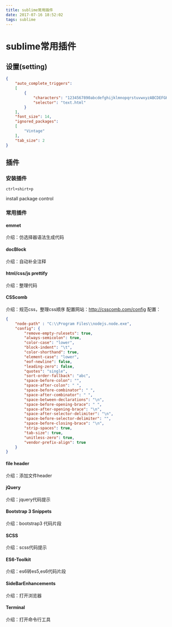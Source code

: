 ```yaml
---
title: sublime常用插件
date: 2017-07-16 18:52:02
tags: sublime
---
```


# sublime常用插件

## 设置(setting)

```json
{
	"auto_complete_triggers":
	[
		{
			"characters": "1234567890abcdefghijklmnopqrstuvwxyzABCDEFGHIJKLMNOPQRSTUVWXYZ.<",
			"selector": "text.html"
		}
	],
	"font_size": 14,
	"ignored_packages":
	[
		"Vintage"
	],
	"tab_size": 2
}
```


## 插件

### 安装插件
```
ctrl+shirt+p
```
install package control

### 常用插件

#### emmet
介绍：仿选择器语法生成代码

#### docBlock
介绍：自动补全注释

#### html/css/js prettify
介绍：整理代码

#### CSScomb
介绍：规范css，整理css顺序
配置网站：http://csscomb.com/config
配置：

```json
{
    "node-path" : "C:\\Program Files\\nodejs.node.exe",
    "config": {
        "remove-empty-rulesets": true,
        "always-semicolon": true,
        "color-case": "lower",
        "block-indent": "\t",
        "color-shorthand": true,
        "element-case": "lower",
        "eof-newline": false,
        "leading-zero": false,
        "quotes": "single",
        "sort-order-fallback": "abc",
        "space-before-colon": "",
        "space-after-colon": " ",
        "space-before-combinator": " ",
        "space-after-combinator": " ",
        "space-between-declarations": "\n",
        "space-before-opening-brace": " ",
        "space-after-opening-brace": "\n",
        "space-after-selector-delimiter": "\n",
        "space-before-selector-delimiter": "",
        "space-before-closing-brace": "\n",
        "strip-spaces": true,
        "tab-size": true,
        "unitless-zero": true,
        "vendor-prefix-align": true
    }
}
```

#### file header
介绍：添加文件header

#### jQuery
介绍：jquery代码提示

#### Bootstrap 3 Snippets
介绍：bootstrap3 代码片段

#### SCSS
介绍：scss代码提示

#### ES6-Toolkit 
介绍：es6转es5,es6代码片段

#### SideBarEnhancements
介绍：打开浏览器

#### Terminal
介绍：打开命令行工具